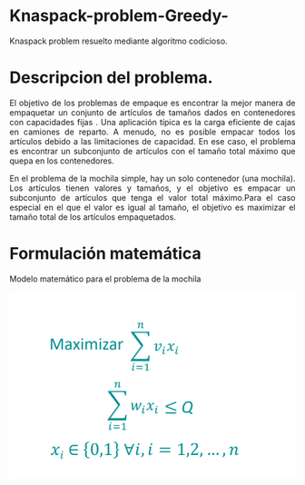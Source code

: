 # Knaspack-problem-Greedy-
Knaspack problem resuelto mediante algoritmo codicioso. 

# Descripcion del problema.
<p align="justify">El objetivo de los problemas de empaque es encontrar la mejor manera de empaquetar un conjunto de artículos de tamaños dados en contenedores con capacidades fijas . Una aplicación típica es la carga eficiente de cajas en camiones de reparto. A menudo, no es posible empacar todos los artículos debido a las limitaciones de capacidad. En ese caso, el problema es encontrar un subconjunto de artículos con el tamaño total máximo que quepa en los contenedores.</p>

<p align="justify">En el problema de la mochila simple, hay un solo contenedor (una mochila). Los artículos tienen valores y tamaños, y el objetivo es empacar un subconjunto de artículos que tenga el valor total máximo.Para el caso especial en el que el valor es igual al tamaño, el objetivo es maximizar el tamaño total de los artículos empaquetados.</p>

# Formulación matemática 
<p>Modelo matemático para el problema de la mochila</p>


<p align="center">
  <img src="Images/FOyR.PNG" width="640" title="restricciones">
</p>
